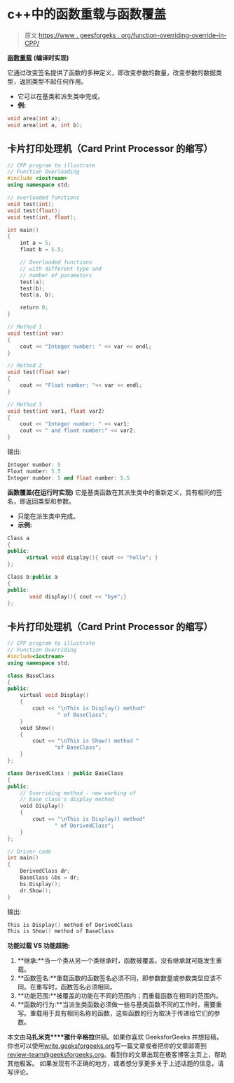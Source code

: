 # c++中的函数重载与函数覆盖

> 原文:[https://www . geesforgeks . org/function-overriding-override-in-CPP/](https://www.geeksforgeeks.org/function-overloading-vs-function-overriding-in-cpp/)

[**函数重载**](https://www.geeksforgeeks.org/function-overloading-c/) **(编译时实现)**

它通过改变签名提供了函数的多种定义，即改变参数的数量，改变参数的数据类型，返回类型不起任何作用。

*   它可以在基类和派生类中完成。
*   **例:**

```cpp
void area(int a);
void area(int a, int b); 
```

## 卡片打印处理机（Card Print Processor 的缩写）

```cpp
// CPP program to illustrate
// Function Overloading
#include <iostream>
using namespace std;

// overloaded functions
void test(int);
void test(float);
void test(int, float);

int main()
{
    int a = 5;
    float b = 5.5;

    // Overloaded functions
    // with different type and
    // number of parameters
    test(a);
    test(b);
    test(a, b);

    return 0;
}

// Method 1
void test(int var)
{
    cout << "Integer number: " << var << endl;
}

// Method 2
void test(float var)
{
    cout << "Float number: "<< var << endl;
}

// Method 3
void test(int var1, float var2)
{
    cout << "Integer number: " << var1;
    cout << " and float number:" << var2;
}
```

输出:

```cpp
Integer number: 5
Float number: 5.5
Integer number: 5 and float number: 5.5
```

**函数覆盖(在运行时实现)**
它是基类函数在其派生类中的重新定义，具有相同的签名，即返回类型和参数。

*   只能在派生类中完成。
*   **示例:**

```cpp
Class a
{
public: 
      virtual void display(){ cout << "hello"; }
};

Class b:public a
{
public: 
       void display(){ cout << "bye";}
};
```

## 卡片打印处理机（Card Print Processor 的缩写）

```cpp
// CPP program to illustrate
// Function Overriding
#include<iostream>
using namespace std;

class BaseClass
{
public:
    virtual void Display()
    {
        cout << "\nThis is Display() method"
                " of BaseClass";
    }
    void Show()
    {
        cout << "\nThis is Show() method "
               "of BaseClass";
    }
};

class DerivedClass : public BaseClass
{
public:
    // Overriding method - new working of
    // base class's display method
    void Display()
    {
        cout << "\nThis is Display() method"
               " of DerivedClass";
    }
};

// Driver code
int main()
{
    DerivedClass dr;
    BaseClass &bs = dr;
    bs.Display();
    dr.Show();
}
```

输出:

```cpp
This is Display() method of DerivedClass
This is Show() method of BaseClass
```

**功能过载 VS 功能超驰:**

1.  **继承:**当一个类从另一个类继承时，函数被覆盖。没有继承就可能发生重载。
2.  **函数签名:**重载函数的函数签名必须不同，即参数数量或参数类型应该不同。在重写时，函数签名必须相同。
3.  **功能范围:**被覆盖的功能在不同的范围内；而重载函数在相同的范围内。
4.  **函数的行为:**当派生类函数必须做一些与基类函数不同的工作时，需要重写。重载用于具有相同名称的函数，这些函数的行为取决于传递给它们的参数。

本文由**马扎米克****雅什辛格拉**供稿。如果你喜欢 GeeksforGeeks 并想投稿，你也可以使用[write.geeksforgeeks.org](https://write.geeksforgeeks.org)写一篇文章或者把你的文章邮寄到 review-team@geeksforgeeks.org。看到你的文章出现在极客博客主页上，帮助其他极客。
如果发现有不正确的地方，或者想分享更多关于上述话题的信息，请写评论。